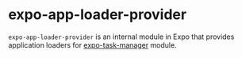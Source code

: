 # expo-app-loader-provider

`expo-app-loader-provider` is an internal module in Expo that provides application loaders for [expo-task-manager](https://www.npmjs.com/package/expo-task-manager) module.
